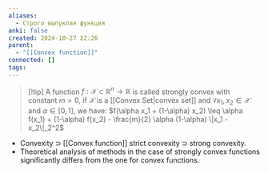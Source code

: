 ```yaml
---
aliases:
  - Строго выпуклая функция
anki: false
created: 2024-10-27 22:26
parent:
  - "[[Convex function]]"
connected: []
tags:
---
```


> [!tip] A function $f : \mathcal{X} \subset \mathbb{R}^n \to \mathbb{R}$ is called strongly convex with constant $m > 0$, 
if $\mathcal{X}$ is a [[Convex Set|convex set]]  and $\forall x_1, x_2 \in \mathcal{X}$ and $\alpha \in [0, 1]$, we have:
$f(\alpha x_1 + (1-\alpha) x_2) \leq \alpha f(x_1) + (1-\alpha) f(x_2) - \frac{m}{2} \alpha (1-\alpha) \|x_1 - x_2\|_2^2$


- Convexity $\supset$ [[Convex function]] strict convexity $\supset$ strong convexity.
- Theoretical analysis of methods in the case of strongly convex functions significantly differs from the one for convex functions.

